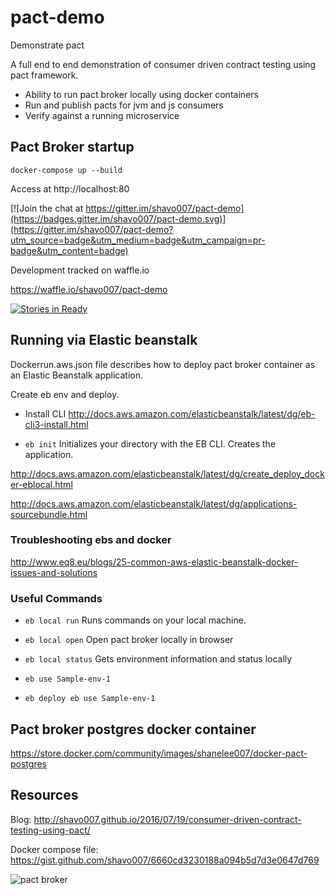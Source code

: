
# pact-demo

Demonstrate pact

A full end to end demonstration of consumer driven contract testing using pact framework.

* Ability to run pact broker locally using docker containers
* Run and publish pacts for jvm and js consumers
* Verify against a running microservice

## Pact Broker startup

`docker-compose up --build`

Access at http://localhost:80

[![Join the chat at https://gitter.im/shavo007/pact-demo](https://badges.gitter.im/shavo007/pact-demo.svg)](https://gitter.im/shavo007/pact-demo?utm_source=badge&utm_medium=badge&utm_campaign=pr-badge&utm_content=badge)


Development tracked on waffle.io

https://waffle.io/shavo007/pact-demo

[![Stories in Ready](https://badge.waffle.io/shavo007/pact-demo.png?label=ready&title=Ready)](https://waffle.io/shavo007/pact-demo)

## Running via Elastic beanstalk

Dockerrun.aws.json file describes how to deploy pact broker container as an Elastic Beanstalk application.

Create eb env and deploy.

* Install CLI
http://docs.aws.amazon.com/elasticbeanstalk/latest/dg/eb-cli3-install.html


* `eb init` Initializes your directory with the EB CLI. Creates the application.


http://docs.aws.amazon.com/elasticbeanstalk/latest/dg/create_deploy_docker-eblocal.html

http://docs.aws.amazon.com/elasticbeanstalk/latest/dg/applications-sourcebundle.html

### Troubleshooting ebs and docker
http://www.eq8.eu/blogs/25-common-aws-elastic-beanstalk-docker-issues-and-solutions


### Useful Commands

* `eb local run`  Runs commands on your local machine.
* `eb local open` Open pact broker locally in browser
* `eb local status`  Gets environment information and status locally


* `eb use Sample-env-1`
* `eb deploy eb use Sample-env-1`




## Pact broker postgres docker container

https://store.docker.com/community/images/shanelee007/docker-pact-postgres

## Resources
Blog:  http://shavo007.github.io/2016/07/19/consumer-driven-contract-testing-using-pact/

Docker compose file: https://gist.github.com/shavo007/6660cd3230188a094b5d7d3e0647d769


![pact broker]( http://shavo007.github.io/content/images/2016/07/Screen-Shot-2016-07-30-at-8-18-09-PM.png)
